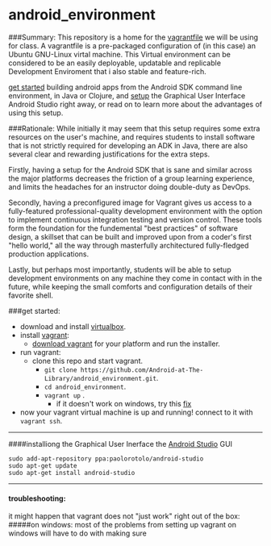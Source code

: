# android_environment
###Summary:
This repository is a home for the [vagrantfile](Vagrantfile) we will be using for class. A vagrantfile is a pre-packaged configuration of (in this case) an Ubuntu GNU-Linux virtal machine.  This Virtual environment can be considered to be an easily deployable, updatable and replicable Development Enviroment that i also stable and feature-rich.

[get started](#setup) building android apps from the Android SDK command line environment, in Java or Clojure, and [setup](#GUI) the Graphical User Interface Android Studio right away, or read on to learn more about the advantages of using this setup.

###Rationale:
While initially it may seem that this setup requires some extra resources on the user's machine, and requires students to install software that is not strictly required for developing an ADK in Java, there are also several clear and rewarding justifications for the extra steps.  

  Firstly, having a setup for the Android SDK that is sane and similar across the major  platforms decreases the friction of a group learning experience, and limits the headaches for an instructor doing double-duty as DevOps.
  
  Secondly, having a preconfigured image for Vagrant gives us access to a fully-featured professional-quality development environment with the option to implement continuous integration testing and version control.  These tools form the foundation for the fundemental "best practices" of software design, a skillset that can be built and improved upon from a coder's first "hello world," all the way through masterfully architectured fully-fledged production applications.
  
  Lastly, but perhaps most importantly, students will be able to setup development environments on any machine they come in contact with in the future, while keeping the small comforts and configuration details of their favorite shell. 



<a id='setup'></a>
###get started:
* download and install [virtualbox](https://www.virtualbox.org/wiki/Downloads).
* install [vagrant](https://docs.vagrantup.com/v2/):
  * [download vagrant](http://www.vagrantup.com/downloads) for your platform and run the installer.
* run vagrant:
  * clone this repo and start vagrant.
    * `git clone https://github.com/Android-at-The-Library/android_environment.git`.
    * `cd android_environment`.
    * `vagrant up` .
      * if it doesn't work on windows, try this [fix](https://github.com/mitchellh/vagrant/issues/3852) <a id='path'></a>
* now your vagrant virtual machine is up and running! connect to it with `vagrant ssh`.



---------
<a id='GUI'></a>
####installiong the Graphical User Inerface 
the [Android Studio]() GUI

    sudo add-apt-repository ppa:paolorotolo/android-studio
    sudo apt-get update
    sudo apt-get install android-studio

----------
<a id='troubleshooting'></a>
#### troubleshooting:
it might happen that vagrant does not "just work" right out of the box:
#####on windows: 
  most of the problems from setting up vagrant on windows will have to do with making sure
